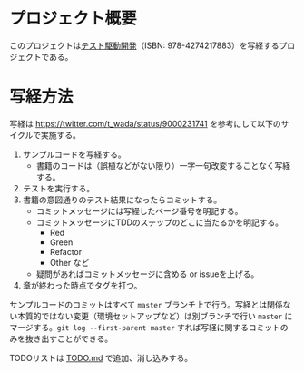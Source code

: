 # プロジェクト概要

このプロジェクトは[テスト駆動開発](https://www.amazon.co.jp/%E3%83%86%E3%82%B9%E3%83%88%E9%A7%86%E5%8B%95%E9%96%8B%E7%99%BA-Kent-Beck/dp/4274217884/ref=sr_1_1?ie=UTF8&qid=1509464671&sr=8-1&keywords=%E3%83%86%E3%82%B9%E3%83%88%E9%A7%86%E5%8B%95%E9%96%8B%E7%99%BA)（ISBN: 978-4274217883）を写経するプロジェクトである。

# 写経方法

写経は <https://twitter.com/t_wada/status/9000231741> を参考にして以下のサイクルで実施する。

1. サンプルコードを写経する。
    - 書籍のコードは（誤植などがない限り）一字一句改変することなく写経する。
2. テストを実行する。
3. 書籍の意図通りのテスト結果になったらコミットする。
    - コミットメッセージには写経したページ番号を明記する。
    - コミットメッセージにTDDのステップのどこに当たるかを明記する。
        - Red
        - Green
        - Refactor
        - Other など
    - 疑問があればコミットメッセージに含める or issueを上げる。
4. 章が終わった時点でタグを打つ。

サンプルコードのコミットはすべて `master` ブランチ上で行う。写経とは関係ない本質的ではない変更（環境セットアップなど）は別ブランチで行い `master` にマージする。`git log --first-parent master` すれば写経に関するコミットのみを抜き出すことができる。

TODOリストは [TODO.md](TODO.md) で追加、消し込みする。
